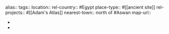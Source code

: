 alias::
tags::
location::
rel-country:: #Egypt
place-type:: #[[ancient site]] rel-projects:: #[[Adam's Atlas]]
nearest-town:: north of #Aswan
map-url::

-
-
